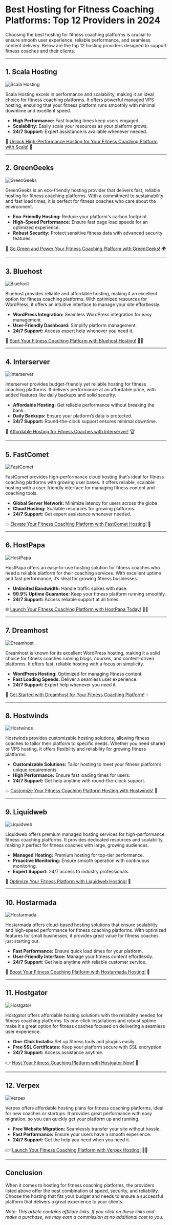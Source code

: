 # Best Hosting for Fitness Coaching Platforms: Top 12 Providers in 2024

Choosing the best hosting for fitness coaching platforms is crucial to ensure smooth user experience, reliable performance, and seamless content delivery. Below are the top 12 hosting providers designed to support fitness coaches and their clients.

---

## 1. Scala Hosting

![Scala Hosting](https://i.imgur.com/uJ5JIK3.png "Scala Web Hosting")

Scala Hosting excels in performance and scalability, making it an ideal choice for fitness coaching platforms. It offers powerful managed VPS hosting, ensuring that your fitness platform runs smoothly with minimal downtime and excellent speed.

- **High Performance:** Fast loading times keep users engaged.
- **Scalability:** Easily scale your resources as your platform grows.
- **24/7 Support:** Expert assistance is available whenever needed.

🚀 [Unlock High-Performance Hosting for Your Fitness Coaching Platform with Scala!](https://snipitx.com/scala-jy) 💪

---

## 2. GreenGeeks

![GreenGeeks](https://i.imgur.com/eEwuntu.jpg "GreenGeeks Hosting")

GreenGeeks is an eco-friendly hosting provider that delivers fast, reliable hosting for fitness coaching platforms. With a commitment to sustainability and fast load times, it is perfect for fitness coaches who care about the environment.

- **Eco-Friendly Hosting:** Reduce your platform's carbon footprint.
- **High-Speed Performance:** Ensure fast page load speeds for an optimized experience.
- **Robust Security:** Protect sensitive fitness data with advanced security features.

🌿 [Go Green and Power Your Fitness Coaching Platform with GreenGeeks!](https://snipitx.com/greengeeks-jy) 🌍

---

## 3. Bluehost

![Bluehost](https://i.imgur.com/PasFF9E.jpeg "Bluehost Hosting")

Bluehost provides reliable and affordable hosting, making it an excellent option for fitness coaching platforms. With optimized resources for WordPress, it offers an intuitive interface to manage your site effortlessly.

- **WordPress Integration:** Seamless WordPress integration for easy management.
- **User-Friendly Dashboard:** Simplify platform management.
- **24/7 Support:** Access expert help whenever you need it.

🚀 [Start Your Fitness Coaching Platform with Bluehost Hosting!](https://snipitx.com/bluehost-jy) 🏋️‍♂️

---

## 4. Interserver

![Interserver](https://i.imgur.com/OM5dOEW.jpeg "Interserver Hosting")

Interserver provides budget-friendly yet reliable hosting for fitness coaching platforms. It delivers performance at an affordable price, with added features like daily backups and solid security.

- **Affordable Hosting:** Get reliable performance without breaking the bank.
- **Daily Backups:** Ensure your platform’s data is protected.
- **24/7 Support:** Round-the-clock support ensures minimal downtime.

💸 [Affordable Hosting for Fitness Coaches with Interserver!](https://snipitx.com/interserver-jy) 🏆

---

## 5. FastComet

![FastComet](https://i.imgur.com/7qgXuWp.png "FastComet Hosting")

FastComet provides high-performance cloud hosting that’s ideal for fitness coaching platforms with growing user bases. It offers reliable, scalable hosting with a user-friendly interface for managing fitness content and coaching tools.

- **Global Server Network:** Minimize latency for users across the globe.
- **Cloud Hosting:** Scalable resources for growing platforms.
- **24/7 Support:** Get expert assistance whenever needed.

💥 [Elevate Your Fitness Coaching Platform with FastComet Hosting!](https://snipitx.com/fastcomet-jy) 💪

---

## 6. HostPapa

![HostPapa](https://i.imgur.com/ouDTkvl.jpeg "HostPapa Hosting")

HostPapa offers an easy-to-use hosting solution for fitness coaches who need a reliable platform for their coaching services. With excellent uptime and fast performance, it’s ideal for growing fitness businesses.

- **Unlimited Bandwidth:** Handle traffic spikes with ease.
- **99.9% Uptime Guarantee:** Keep your fitness platform running smoothly.
- **24/7 Support:** Access reliable support at all times.

🌐 [Launch Your Fitness Coaching Platform with HostPapa Today!](https://snipitx.com/hostpapa-jy) 🏋️‍♂️

---

## 7. Dreamhost

![Dreamhost](https://i.imgur.com/rXIg8ip.jpeg "Dreamhost Hosting")

Dreamhost is known for its excellent WordPress hosting, making it a solid choice for fitness coaches running blogs, courses, and content-driven platforms. It offers fast, reliable hosting with a focus on simplicity.

- **WordPress Hosting:** Optimized for managing fitness content.
- **Fast Loading Speeds:** Deliver a seamless user experience.
- **24/7 Support:** Expert help whenever you need it.

🚀 [Get Started with Dreamhost for Your Fitness Coaching Platform!](https://snipitx.com/dreamhost-jy) 💡

---

## 8. Hostwinds

![Hostwinds](https://i.imgur.com/53aSNXx.jpeg "Hostwinds Hosting")

Hostwinds provides customizable hosting solutions, allowing fitness coaches to tailor their platform to specific needs. Whether you need shared or VPS hosting, it offers flexibility and reliability for growing fitness platforms.

- **Customizable Solutions:** Tailor hosting to meet your fitness platform’s unique requirements.
- **High Performance:** Ensure fast loading times for users.
- **24/7 Support:** Get help anytime with round-the-clock support.

💥 [Customize Your Fitness Coaching Platform Hosting with Hostwinds!](https://snipitx.com/hostwinds-jy) 🌟

---

## 9. Liquidweb

![Liquidweb](https://i.imgur.com/4IvT9SC.jpeg "Liquidweb Hosting")

Liquidweb offers premium managed hosting services for high-performance fitness coaching platforms. It provides dedicated resources and scalability, making it perfect for fitness coaches with large, growing audiences.

- **Managed Hosting:** Premium hosting for top-tier performance.
- **Proactive Monitoring:** Ensure smooth operation with continuous monitoring.
- **Expert Support:** 24/7 access to industry professionals.

🚀 [Optimize Your Fitness Platform with Liquidweb Hosting!](https://snipitx.com/liquidweb-jy) 💼

---

## 10. Hostarmada

![Hostarmada](https://i.imgur.com/KFbdf3o.jpeg "Hostarmada Hosting")

Hostarmada offers cloud-based hosting solutions that ensure scalability and high-speed performance for fitness coaching platforms. With optimized features for small businesses, it provides great value for fitness coaches just starting out.

- **Fast Performance:** Ensure quick load times for your platform.
- **User-Friendly Interface:** Manage your fitness content effortlessly.
- **24/7 Support:** Get help anytime with reliable customer service.

🌟 [Boost Your Fitness Coaching Platform with Hostarmada Hosting!](https://snipitx.com/hostarmada-jy) 💪

---

## 11. Hostgator

![Hostgator](https://i.imgur.com/BcVkH57.jpeg "Hostgator Hosting")

Hostgator offers affordable hosting solutions with the reliability needed for fitness coaching platforms. Its one-click installations and robust uptime make it a great option for fitness coaches focused on delivering a seamless user experience.

- **One-Click Installs:** Set up fitness tools and plugins easily.
- **Free SSL Certificates:** Keep your platform secure with SSL encryption.
- **24/7 Support:** Access assistance anytime.

👉 [Host Your Fitness Coaching Platform with Hostgator Now!](https://snipitx.com/hostgator-jy) 🏅

---

## 12. Verpex

![Verpex](https://i.imgur.com/6x5LhiS.jpeg "Verpex Hosting")

Verpex offers affordable hosting plans for fitness coaching platforms, ideal for new coaches or startups. It provides great performance with easy migration, so you can quickly get your platform up and running.

- **Free Website Migration:** Seamlessly transfer your site without hassle.
- **Fast Performance:** Ensure your users have a smooth experience.
- **24/7 Support:** Get the help you need when you need it.

👉 [Launch Your Fitness Coaching Platform with Verpex Hosting!](https://snipitx.com/verpex-jy) 🏋️‍♀️

---

## Conclusion

When it comes to hosting for fitness coaching platforms, the providers listed above offer the best combination of speed, security, and reliability. Choose the hosting that fits your budget and needs to ensure a successful platform that delivers a great experience to your clients. 

*Note: This article contains affiliate links. If you click on these links and make a purchase, we may earn a commission at no additional cost to you.*
